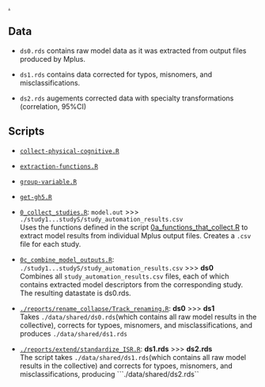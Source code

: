 [.](https://github.com/IALSA/IALSA-2015-Portland/edit/master/data/shared/README.md)   

## Data

- ```ds0.rds``` contains raw model data as it was extracted from output files produced by Mplus. 

- ```ds1.rds``` contains data corrected for typos, misnomers, and misclassifications.


- ```ds2.rds``` augements corrected data with specialty transformations (correlation, 95%CI)


## Scripts

- [`collect-physical-cognitive.R`]()   

- [`extraction-functions.R`]()  

- [`group-variable.R`]()  

- [`get-gh5.R`]()  


- [```0_collect_studies.R```](https://github.com/IALSA/IALSA-2015-Portland/blob/master/scripts/0_collect_studies.R): ```model.out```  >>>  ```./study1...studyS/study_automation_results.csv```  
Uses the functions defined in the script [0a_functions_that_collect.R](https://github.com/IALSA/IALSA-2015-Portland/blob/master/scripts/0a_functions_that_collect.R) to extract model results from individual Mplus output files. Creates a ```.csv``` file for each study. 


- [```0c_combine_model_outputs.R```](https://github.com/IALSA/IALSA-2015-Portland/blob/master/scripts/1_combine_model_outputs.R): ```./study1...studyS/study_automation_results.csv```   >>>  **ds0**  
Combines all ```study_automation_results.csv``` files, each of which contains extracted model descriptors from the corresponding study.  The resulting datastate is ds0.rds.


- [```./reports/rename_collapse/Track_renaming.R```](https://github.com/IALSA/IALSA-2015-Portland/blob/master/reports/rename_collapse/Track_renaming.R): **ds0**  >>>  **ds1**   
Takes ```./data/shared/ds0.rds```(which contains all raw model results in the collective),  corrects for typoes, misnomers, and misclassifications, and  produces ```./data/shared/ds1.rds```


- [```./reports/extend/standardize_ISR.R```](https://github.com/IALSA/IALSA-2015-Portland/blob/master/reports/extend/standardize_ISR.R): **ds1.rds**  >>>  **ds2.rds**    
The script takes ```./data/shared/ds1.rds```(which contains all raw model results in the collective) and corrects for typoes, misnomers, and misclassifications, producing ```./data/shared/ds2.rds``

 




